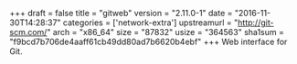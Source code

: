 +++
draft = false
title = "gitweb"
version = "2.11.0-1"
date = "2016-11-30T14:28:37"
categories = ['network-extra']
upstreamurl = "http://git-scm.com/"
arch = "x86_64"
size = "87832"
usize = "364563"
sha1sum = "f9bcd7b706de4aaff61cb49dd80ad7b6620b4ebf"
+++
Web interface for Git.